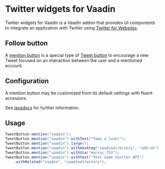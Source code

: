# Twitter widgets for Vaadin

Twitter widgets for Vaadin is a Vaadin addon that provides UI components 
to integrate an application with Twitter using [Twitter for Websites](https://dev.twitter.com/web/overview).

## Follow button

A [mention button](https://dev.twitter.com/web/tweet-button/mention-button) is a special type of 
[Tweet button](https://dev.twitter.com/web/tweet-button) to encourage a new Tweet focused 
on an interaction between the user and a mentioned account.

## Configuration

A mention button may be customized from its default settings with fluent accessors.

See [javadocs](https://mbf-vaadindemo.herokuapp.com/docs/twitter-widgets/api/org/vaadin/addon/twitter/TweetButton.html) 
for further information.

## Usage

```java
TweetButton.mention("vaadin");
TweetButton.mention("vaadin").withText("Take a look!");
TweetButton.mention("vaadin").large();
TweetButton.mention("vaadin").withHashtag("vaadindirectory", "add-on");
TweetButton.mention("vaadin").withVia("marcoc_753");
TweetButton.mention("vaadin").withText("Test some twitter API")
    .withRelated("vaadin", "vaadindirectory");
```